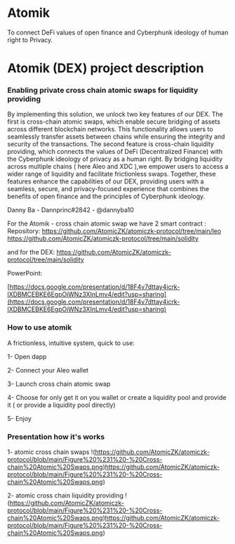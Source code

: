 # Atomik

To connect DeFi values of open finance and Cyberphunk ideology of human right to Privacy.

# Atomik (DEX) project description

### Enabling private cross chain atomic swaps for liquidity providing 
By implementing this solution, we unlock two key features of our DEX. The first is cross-chain atomic swaps, which enable secure bridging of assets across different blockchain networks. This functionality allows users to seamlessly transfer assets between chains while ensuring the integrity and security of the transactions.
The second feature is cross-chain liquidity providing, which connects the values of DeFi (Decentralized Finance) with the Cyberphunk ideology of privacy as a human right. By bridging liquidity across multiple chains ( here Aleo and XDC ),we empower users to access a wider range of liquidity and facilitate frictionless swaps. 
Together, these features enhance the capabilities of our DEX, providing users with a seamless, secure, and privacy-focused experience that combines the benefits of open finance and the principles of Cyberphunk ideology.

Danny Ba - Dannprinc#2842 - @dannyba10

For the Atomik - cross chain atomic swap we have 2 smart contract :
Repository:
https://github.com/AtomicZK/atomiczk-protocol/tree/main/leo
https://github.com/AtomicZK/atomiczk-protocol/tree/main/solidity

and for the DEX:
https://github.com/AtomicZK/atomiczk-protocol/tree/main/solidity

PowerPoint:

[https://docs.google.com/presentation/d/18F4v7dttay4icrk-lXDBMCEBKE6EgpOiWNz3XInLmv4/edit?usp=sharing](https://docs.google.com/presentation/d/18F4v7dttay4icrk-lXDBMCEBKE6EgpOiWNz3XInLmv4/edit?usp=sharing)

### How to use atomik

A frictionless, intuitive system, quick to use: 

1- Open dapp

2-  Connect your Aleo wallet 

3- Launch cross chain atomic swap

4- Choose for only get it on you wallet or create a liquidity pool and provide it ( or provide a liquidity pool directly)

5- Enjoy

### Presentation how it's works

1- atomic cross chain swaps
!(https://github.com/AtomicZK/atomiczk-protocol/blob/main/Figure%20%231%20-%20Cross-chain%20Atomic%20Swaps.png)https://github.com/AtomicZK/atomiczk-protocol/blob/main/Figure%20%231%20-%20Cross-chain%20Atomic%20Swaps.png)


2- atomic cross chain liquidity providing
!(https://github.com/AtomicZK/atomiczk-protocol/blob/main/Figure%20%231%20-%20Cross-chain%20Atomic%20Swaps.png)https://github.com/AtomicZK/atomiczk-protocol/blob/main/Figure%20%231%20-%20Cross-chain%20Atomic%20Swaps.png)
